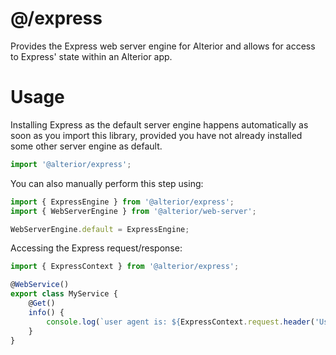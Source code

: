 # @/express

Provides the Express web server engine for Alterior and allows for access to Express' state within an Alterior app. 

# Usage

Installing Express as the default server engine happens automatically as soon as you import this library, provided
you have not already installed some other server engine as default.

```typescript
import '@alterior/express';
```

You can also manually perform this step using:

```ts
import { ExpressEngine } from '@alterior/express';
import { WebServerEngine } from '@alterior/web-server';

WebServerEngine.default = ExpressEngine;
```

Accessing the Express request/response:

```typescript
import { ExpressContext } from '@alterior/express';

@WebService() 
export class MyService {
    @Get()
    info() {
        console.log(`user agent is: ${ExpressContext.request.header('User-Agent')}`);
    }
}
```
